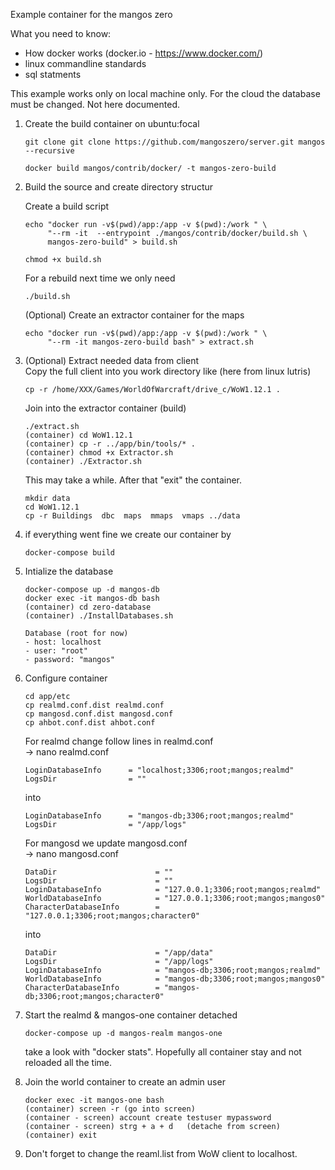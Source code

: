 Example container for the mangos zero

What you need to know:

- How docker works (docker.io -  https://www.docker.com/)
- linux commandline standards
- sql statments

This example works only on  local machine only. For the cloud the database must be changed.
Not here documented.

1) Create the build container on ubuntu:focal
   ```
   git clone git clone https://github.com/mangoszero/server.git mangos --recursive 

   docker build mangos/contrib/docker/ -t mangos-zero-build
   ```
2) Build the source and create directory structur
   
   Create a  build script
   ```
   echo "docker run -v$(pwd)/app:/app -v $(pwd):/work " \
        "--rm -it  --entrypoint ./mangos/contrib/docker/build.sh \
        mangos-zero-build" > build.sh
        
   chmod +x build.sh
   ```
   For a rebuild next time we only need
   ```
   ./build.sh
   ```
   (Optional) Create an extractor container for the maps
   ```
   echo "docker run -v$(pwd)/app:/app -v $(pwd):/work " \
        "--rm -it mangos-zero-build bash" > extract.sh

   ```
3) (Optional) Extract needed data from client<br>
   Copy the full client into you work directory like
   (here from linux lutris)
   ```
   cp -r /home/XXX/Games/WorldOfWarcraft/drive_c/WoW1.12.1 .
   ```
   Join into the extractor container (build)
   ```
   ./extract.sh
   (container) cd WoW1.12.1
   (container) cp -r ../app/bin/tools/* .
   (container) chmod +x Extractor.sh
   (container) ./Extractor.sh
   ```
   This may take a while.
   After that "exit" the container.
   ```
   mkdir data
   cd WoW1.12.1
   cp -r Buildings  dbc  maps  mmaps  vmaps ../data
   ```
4) if everything went fine we create our container by
   ```
   docker-compose build
   ```
5) Intialize the database
   ```
   docker-compose up -d mangos-db
   docker exec -it mangos-db bash
   (container) cd zero-database
   (container) ./InstallDatabases.sh

   Database (root for now)
   - host: localhost
   - user: "root"
   - password: "mangos"
   ```
6) Configure container <br>
   ```
   cd app/etc
   cp realmd.conf.dist realmd.conf
   cp mangosd.conf.dist mangosd.conf
   cp ahbot.conf.dist ahbot.conf
   ```
   For realmd change follow lines in realmd.conf<br>
   -> nano realmd.conf
   ```
   LoginDatabaseInfo      = "localhost;3306;root;mangos;realmd"
   LogsDir                = ""
   ```
   into
   ```
   LoginDatabaseInfo      = "mangos-db;3306;root;mangos;realmd"
   LogsDir                = "/app/logs"
   ```

   For mangosd we update mangosd.conf<br>
   -> nano mangosd.conf
   ```
   DataDir                      = ""
   LogsDir                      = ""
   LoginDatabaseInfo            = "127.0.0.1;3306;root;mangos;realmd"
   WorldDatabaseInfo            = "127.0.0.1;3306;root;mangos;mangos0"
   CharacterDatabaseInfo        = "127.0.0.1;3306;root;mangos;character0"
   ```
   into
   ```
   DataDir                      = "/app/data"
   LogsDir                      = "/app/logs"
   LoginDatabaseInfo            = "mangos-db;3306;root;mangos;realmd"
   WorldDatabaseInfo            = "mangos-db;3306;root;mangos;mangos0"
   CharacterDatabaseInfo        = "mangos-db;3306;root;mangos;character0"
   ```

7) Start the realmd & mangos-one container detached
   ```
   docker-compose up -d mangos-realm mangos-one
   ```
   take a look with "docker stats". Hopefully all container stay and not reloaded all the time.

8) Join the world container to create an admin user
   ```
   docker exec -it mangos-one bash
   (container) screen -r (go into screen)
   (container - screen) account create testuser mypassword
   (container - screen) strg + a + d   (detache from screen)
   (container) exit
   ```
9) Don't forget to change the reaml.list from WoW client to localhost.